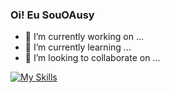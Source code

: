 ### Oi! Eu SouOAusy


- 🔭 I’m currently working on ...
- 🌱 I’m currently learning ...
- 👯 I’m looking to collaborate on ...


[![My Skills](https://skillicons.dev/icons?i=js,html,css,idea)](https://skillicons.dev)





